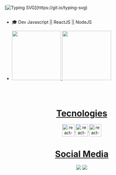 [![Typing SVG](https://readme-typing-svg.herokuapp.com/?color=00FF00&size=35&center=true&vCenter=true&width=1000&lines=Hello!+;I+am+Samuel+Gonçalves,+Developer.)](https://git.io/typing-svg)
##
- 🎓 Dev Javascript || ReactJS || NodeJS

- <div>
  <a href="https://github.com/Samuelgosilva">
  <div style="display: flex, gap: 50px">
    <img height="160em" src="https://github-readme-stats.vercel.app/api?username=Samuelgosilva&show_icons=true&theme=dark&include_all_commits=true&count_private=true"/>
    <img height="160em" src="https://github-readme-stats.vercel.app/api/top-langs/?username=Samuelgosilva&layout=compact&langs_count=16&theme=dark"/>
  </div>
</div>
<br>

<div  align="center"> 
  <div style="display: inline_block"><br>
  <h1 align="center"> Tecnologies </h1>
    
<div>
<img align="center" height="40" width="40" alt="react-icon" <img src="https://cdn.jsdelivr.net/gh/devicons/devicon@latest/icons/python/python-original-wordmark.svg" />
<img align="center" height="40" width="40" alt="react-icon" <img src="https://cdn.jsdelivr.net/gh/devicons/devicon@latest/icons/jupyter/jupyter-original-wordmark.svg" />
<img align="center" height="40" width="40" alt="react-icon" <img src="https://cdn.jsdelivr.net/gh/devicons/devicon@latest/icons/java/java-original.svg" />
                   
            
           
        



                
               
 </div>
 
 <h1 align="center">Social Media</h1>
<a href= "https://www.instagram.com/eusamuu_/" target="_blank"><img src="https://img.shields.io/badge/Instagram-E4405F?style=for-the-badge&logo=instagram&logoColor=white" target="_blank"></a>
<a href= "mailto:samuelesilva@hotmail.com"><img src="https://img.shields.io/badge/Gmail-D14836?style=for-the-badge&logo=gmail&logoColor=white" target="_blank"></a>



